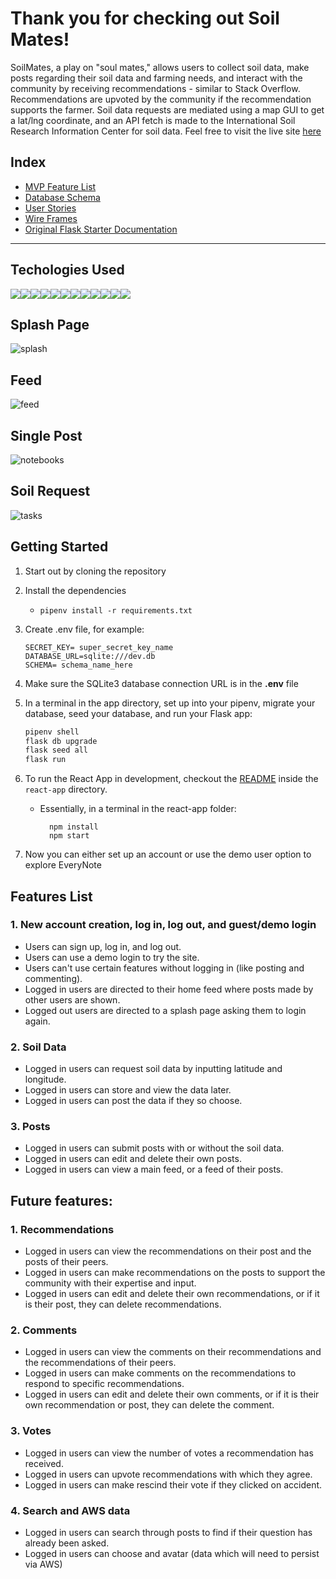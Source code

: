 
# Thank you for checking out Soil Mates!

SoilMates, a play on "soul mates," allows users to collect soil data, make posts regarding their soil data and farming needs, and interact with the community by receiving recommendations - similar to Stack Overflow. Recommendations are upvoted by the community if the recommendation supports the farmer. Soil data requests are mediated using a map GUI to get a lat/lng coordinate, and an API fetch is made to the International Soil Research Information Center for soil data. 
Feel free to visit the live site [here](https://soilmates.onrender.com/)

## Index
* [MVP Feature List](https://github.com/taystacksattack/SoilMates/wiki/Features-List)
* [Database Schema](https://github.com/taystacksattack/SoilMates/wiki/Database-Schema)
* [User Stories](https://github.com/taystacksattack/SoilMates/wiki/User-Stories)
* [Wire Frames](https://github.com/taystacksattack/SoilMates/wiki/Wireframes)
* [Original Flask Starter Documentation](https://github.com/taystacksattack/EveryNote/wiki/Original-Flask-Starter-Documentation)

---------------------

## Techologies Used
<img src="https://img.shields.io/badge/JavaScript-323330?style=for-the-badge&logo=javascript&logoColor=F7DF1E" /><img
src="https://img.shields.io/badge/Python-3776AB?style=for-the-badge&logo=Python&logoColor=white" /><img src="https://img.shields.io/badge/Node.js-339933?style=for-the-badge&logo=nodedotjs&logoColor=white" /><img src="https://img.shields.io/badge/Sqlalchemy-000000?style=for-the-badge&logo=Sqlalchemy&logoColor=white" /><img src="https://img.shields.io/badge/PostgreSQL-316192?style=for-the-badge&logo=postgresql&logoColor=white" /><img src="https://img.shields.io/badge/HTML5-E34F26?style=for-the-badge&logo=html5&logoColor=white" /><img src="https://img.shields.io/badge/CSS3-1572B6?style=for-the-badge&logo=css3&logoColor=white" /><img src="https://img.shields.io/badge/React-20232A?style=for-the-badge&logo=react&logoColor=61DAFB" /><img src="https://img.shields.io/badge/Redux-593D88?style=for-the-badge&logo=redux&logoColor=white" /><img src="https://img.shields.io/badge/mapbox-000000?style=for-the-badge&logo=mapbox&logoColor=white" /><img src="https://img.shields.io/badge/GitHub-100000?style=for-the-badge&logo=github&logoColor=white" /><img src="https://img.shields.io/badge/Render-46E3B7?style=for-the-badge&logo=Render&logoColor=white" />

## Splash Page
![splash](https://github.com/taystacksattack/SoilMates/blob/trueMain/splashpage.png)

## Feed
![feed](https://github.com/taystacksattack/SoilMates/blob/trueMain/feed.png)

## Single Post
![notebooks](https://github.com/taystacksattack/SoilMates/blob/trueMain/singlepost.png)

## Soil Request
![tasks](https://github.com/taystacksattack/SoilMates/blob/trueMain/soilrequest.png)

## Getting Started

1. Start out by cloning the repository
2. Install the dependencies
    * `pipenv install -r requirements.txt`
3. Create .env file, for example:
     ```
     SECRET_KEY= super_secret_key_name
     DATABASE_URL=sqlite:///dev.db
     SCHEMA= schema_name_here
     ```
4. Make sure the SQLite3 database connection URL is in the **.env** file
5. In a terminal in the app directory,  set up into your pipenv, migrate your database, seed your database, and run your Flask app:

   ```bash
   pipenv shell
   flask db upgrade
   flask seed all
   flask run
   ```

6. To run the React App in development, checkout the [README](./react-app/README.md) inside the `react-app` directory.
     * Essentially, in a terminal in the react-app folder:
         ```
           npm install
           npm start
         ```
7. Now you can either set up an account or use the demo user option to explore EveryNote

## Features List 

### 1. New account creation, log in, log out, and guest/demo login
  * Users can sign up, log in, and log out.
  * Users can use a demo login to try the site.
  * Users can't use certain features without logging in (like posting and commenting).
  * Logged in users are directed to their home feed where posts made by other users are shown.
  * Logged out users are directed to a splash page asking them to login again.

### 2. Soil Data
  * Logged in users can request soil data by inputting latitude and longitude.
  * Logged in users can store and view the data later.
  * Logged in users can post the data if they so choose.

### 3. Posts
  * Logged in users can submit posts with or without the soil data.
  * Logged in users can edit and delete their own posts.
  * Logged in users can view a main feed, or a feed of their posts.

## Future features:
### 1. Recommendations
  * Logged in users can view the recommendations on their post and the posts of their peers.
  * Logged in users can make recommendations on the posts to support the community with their expertise and input.
  * Logged in users can edit and delete their own recommendations, or if it is their post, they can delete recommendations.

### 2. Comments
  * Logged in users can view the comments on their recommendations and the recommendations of their peers.
  * Logged in users can make comments on the recommendations to respond to specific recommendations.
  * Logged in users can edit and delete their own comments, or if it is their own recommendation or post, they can delete the comment.

### 3. Votes
  * Logged in users can view the number of votes a recommendation has received.
  * Logged in users can upvote recommendations with which they agree.
  * Logged in users can make rescind their vote if they clicked on accident.

### 4. Search and AWS data
  * Logged in users can search through posts to find if their question has already been asked.
  * Logged in users can choose and avatar (data which will need to persist via AWS)


 
